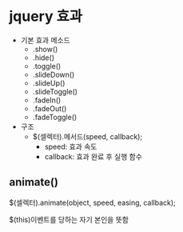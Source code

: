 # jquery 효과

* 기본 효과 메소드
  * .show()
  * .hide()
  * .toggle()
  * .slideDown()
  * .slideUp()
  * .slideToggle()
  * .fadeIn()
  * .fadeOut()
  * .fadeToggle()
* 구조
  * $(셀렉터).메서드(speed, callback);
    * speed: 효과 속도
    * callback: 효과 완료 후 실행 함수



##  animate()

$(셀렉터).animate(object, speed, easing, callback);



$(this)이벤트를 당하는 자기 본인을 뜻함